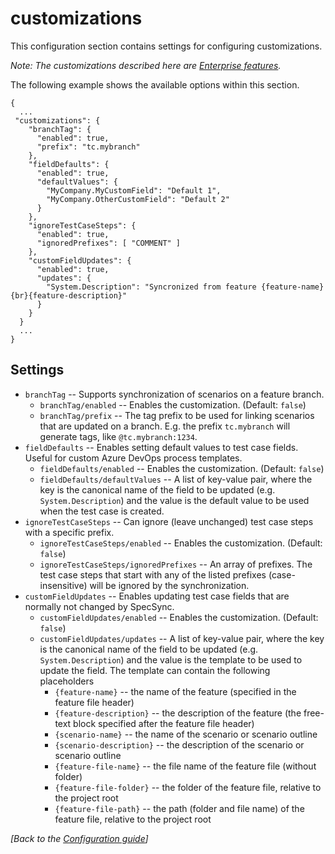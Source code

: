 # customizations

This configuration section contains settings for configuring customizations.

_Note: The customizations described here are_ [_Enterprise features_](../licensing.md)_._

The following example shows the available options within this section.

```text
{
  ...
 "customizations": {
    "branchTag": {
      "enabled": true,
      "prefix": "tc.mybranch"
    },
    "fieldDefaults": {
      "enabled": true,
      "defaultValues": {
        "MyCompany.MyCustomField": "Default 1",
        "MyCompany.OtherCustomField": "Default 2"
      }
    },
    "ignoreTestCaseSteps": {
      "enabled": true,
      "ignoredPrefixes": [ "COMMENT" ]
    },
    "customFieldUpdates": {
      "enabled": true,
      "updates": {
        "System.Description": "Syncronized from feature {feature-name}{br}{feature-description}"
      }
    }
  }
  ...
}
```

## Settings

* `branchTag` -- Supports synchronization of scenarios on a feature branch.
  * `branchTag/enabled` -- Enables the customization. \(Default: `false`\)
  * `branchTag/prefix` -- The tag prefix to be used for linking scenarios that are updated on a branch. E.g. the prefix `tc.mybranch` will generate tags, like `@tc.mybranch:1234`.
* `fieldDefaults` -- Enables setting default values to test case fields. Useful for custom Azure DevOps process templates.
  * `fieldDefaults/enabled` -- Enables the customization. \(Default: `false`\)
  * `fieldDefaults/defaultValues` -- A list of key-value pair, where the key is the canonical name of the field to be updated \(e.g. `System.Description`\) and the value is the default value to be used when the test case is created. 
* `ignoreTestCaseSteps` -- Can ignore \(leave unchanged\) test case steps with a specific prefix.
  * `ignoreTestCaseSteps/enabled` -- Enables the customization. \(Default: `false`\)
  * `ignoreTestCaseSteps/ignoredPrefixes` -- An array of prefixes. The test case steps that start with any of the listed prefixes \(case-insensitive\) will be ignored by the synchronization.
* `customFieldUpdates` -- Enables updating test case fields that are normally not changed by SpecSync.
  * `customFieldUpdates/enabled` -- Enables the customization. \(Default: `false`\)
  * `customFieldUpdates/updates` -- A list of key-value pair, where the key is the canonical name of the field to be updated \(e.g. `System.Description`\) and the value is the template to be used to update the field. The template can contain the following placeholders
    * `{feature-name}` -- the name of the feature \(specified in the feature file header\)
    * `{feature-description}` -- the description of the feature \(the free-text block specified after the feature file header\)
    * `{scenario-name}` -- the name of the scenario or scenario outline
    * `{scenario-description}` -- the description of the scenario or scenario outline 
    * `{feature-file-name}` -- the file name of the feature file \(without folder\)
    * `{feature-file-folder}` -- the folder of the feature file, relative to the project root
    * `{feature-file-path}` -- the path \(folder and file name\) of the feature file, relative to the project root

_\[Back to the_ [_Configuration guide_](./)_\]_

